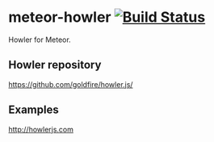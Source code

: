 meteor-howler [![Build Status](https://travis-ci.org/ovcharik/meteor-howler.svg)](https://travis-ci.org/ovcharik/meteor-howler)
=============

Howler for Meteor.


Howler repository
-----------------

https://github.com/goldfire/howler.js/


Examples
--------

http://howlerjs.com
